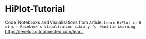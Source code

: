# HiPlot-Tutorial

Code, Notebooks and Visualizations from article:
`Learn HiPlot in 6 mins - Facebook's Visualization Library for Machine Learning` 
https://levelup.gitconnected.com/lear…
